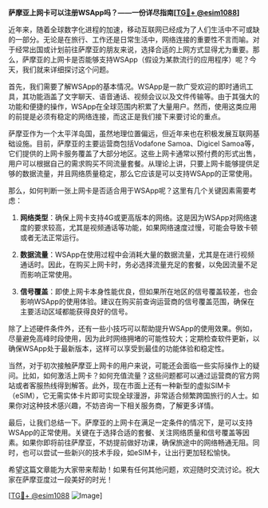 **萨摩亚上网卡可以注册WSApp吗？——一份详尽指南[[TG💪+ @esim1088](https://t.me/s/esim1088)]**

近年来，随着全球数字化进程的加速，移动互联网已经成为了人们生活中不可或缺的一部分。无论是在旅行、工作还是日常生活中，网络连接的重要性不言而喻。对于经常出国或计划前往萨摩亚的朋友来说，选择合适的上网方式显得尤为重要。那么，萨摩亚的上网卡是否能够支持WSApp（假设为某款流行的应用程序）呢？今天，我们就来详细探讨这个问题。

首先，我们需要了解WSApp的基本情况。WSApp是一款广受欢迎的即时通讯工具，其功能涵盖了文字聊天、语音通话、视频会议以及文件传输等。由于其强大的功能和便捷的操作，WSApp在全球范围内积累了大量用户。然而，使用这类应用的前提是必须有稳定的网络连接，而这正是我们接下来要讨论的重点。

萨摩亚作为一个太平洋岛国，虽然地理位置偏远，但近年来也在积极发展互联网基础设施。目前，萨摩亚的主要运营商包括Vodafone Samoa、Digicel Samoa等，它们提供的上网卡服务覆盖了大部分地区。这些上网卡通常以预付费的形式出售，用户可以根据自己的需求购买不同流量套餐。从理论上讲，只要上网卡能够提供足够的数据流量，并且网络质量稳定，那么它应该是可以支持WSApp的正常使用。

那么，如何判断一张上网卡是否适合用于WSApp呢？这里有几个关键因素需要考虑：

1. **网络类型**：确保上网卡支持4G或更高版本的网络。这是因为WSApp对网络速度的要求较高，尤其是视频通话等功能，如果网络速度过慢，可能会导致卡顿或者无法正常运行。
   
2. **数据流量**：WSApp在使用过程中会消耗大量的数据流量，尤其是在进行视频通话时。因此，在购买上网卡时，务必选择流量充足的套餐，以免因流量不足而影响正常使用。

3. **信号覆盖**：即使上网卡本身性能优良，但如果所在地区的信号覆盖较差，也会影响WSApp的使用体验。建议在购买前查询运营商的信号覆盖范围，确保在主要活动区域都能获得良好的信号。

除了上述硬件条件外，还有一些小技巧可以帮助提升WSApp的使用效果。例如，尽量避免高峰时段使用，因为此时网络拥堵的可能性较大；定期检查软件更新，以确保WSApp处于最新版本，这样可以享受到最佳的功能体验和稳定性。

当然，对于初次接触萨摩亚上网卡的用户来说，可能还会面临一些实际操作上的疑问。比如，如何激活上网卡？如何充值流量？这些问题都可以通过运营商的官方网站或者客服热线得到解答。此外，现在市面上还有一种新型的虚拟SIM卡（eSIM），它无需实体卡片即可实现全球漫游，非常适合频繁跨国旅行的人士。如果你对这种技术感兴趣，不妨咨询一下相关服务商，了解更多详情。

最后，让我们总结一下。萨摩亚的上网卡在满足一定条件的情况下，是可以支持WSApp的正常使用。关键在于选择合适的套餐、关注网络质量和信号覆盖等因素。如果你即将前往萨摩亚，不妨提前做好功课，确保旅途中的网络畅通无阻。同时，也可以尝试一些新兴的技术手段，如eSIM卡，让出行更加轻松愉快。

希望这篇文章能为大家带来帮助！如果有任何其他问题，欢迎随时交流讨论。祝大家在萨摩亚度过一段美好的时光！

[[TG💪+ @esim1088](https://t.me/s/esim1088) ![Image](https://i.postimg.cc/4NQfJmqS/Snipaste-2025-05-13-00-14-12.png)]